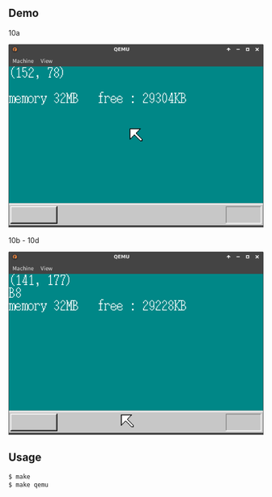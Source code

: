## Demo

10a

![template](https://github.com/watermelon892/OSPractice/blob/master/10/pic/10a.png)

10b - 10d

![template](https://github.com/watermelon892/OSPractice/blob/master/10/pic/10b.png)

## Usage

```
$ make
$ make qemu
```

